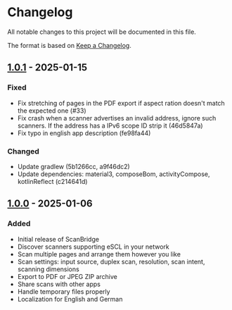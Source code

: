# Changelog

All notable changes to this project will be documented in this file.

The format is based on [Keep a Changelog](https://keepachangelog.com/en/1.1.0/).

## [1.0.1] - 2025-01-15

### Fixed

- Fix stretching of pages in the PDF export if aspect ration doesn't match the expected one (#33)
- Fix crash when a scanner advertises an invalid address, ignore such scanners. If the address has
  a IPv6 scope ID strip it (46d5847a)
- Fix typo in english app description (fe98fa44)

### Changed

- Update gradlew (5b1266cc, a9f46dc2)
- Update dependencies: material3, composeBom, activityCompose, kotlinReflect (c214641d)

## [1.0.0] - 2025-01-06

### Added

- Initial release of ScanBridge
- Discover scanners supporting eSCL in your network
- Scan multiple pages and arrange them however you like
- Scan settings: input source, duplex scan, resolution, scan intent, scanning dimensions
- Export to PDF or JPEG ZIP archive
- Share scans with other apps
- Handle temporary files properly
- Localization for English and German

[unreleased]: https://github.com/Chrisimx/ScanBridge/compare/v1.0.1...HEAD

[1.0.1]: https://github.com/Chrisimx/ScanBridge/compare/v1.0.0...v1.0.1
[1.0.0]: https://github.com/Chrisimx/ScanBridge/commits/v1.0.0/